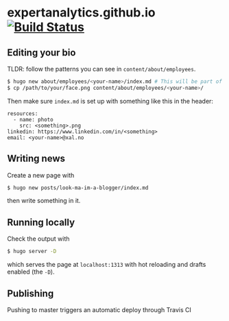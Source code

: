 # expertanalytics.github.io [![Build Status](https://travis-ci.org/expertanalytics/xal.svg?branch=master)](https://travis-ci.org/expertanalytics/xal)

## Editing your bio

TLDR: follow the patterns you can see in `content/about/employees`.

```sh
$ hugo new about/employees/<your-name>/index.md # This will be part of the URL
$ cp /path/to/your/face.png content/about/employees/<your-name>/
```

Then make sure `index.md` is set up with something like this in the header:

```
resources:
  - name: photo
    src: <something>.png
linkedin: https://www.linkedin.com/in/<something>
email: <your-name>@xal.no
```

## Writing news

Create a new page with
```sh
$ hugo new posts/look-ma-im-a-blogger/index.md
```
then write something in it.

## Running locally

Check the output with
```sh
$ hugo server -D
```
which serves the page at `localhost:1313` with hot reloading and drafts enabled (the `-D`).

## Publishing

Pushing to master triggers an automatic deploy through Travis CI
